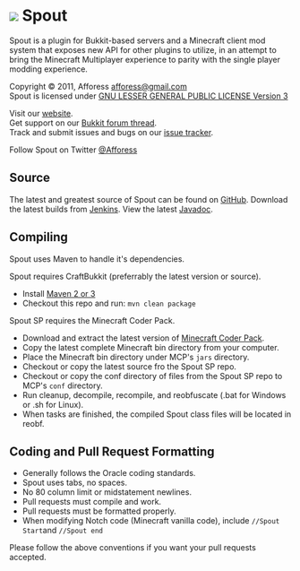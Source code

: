 [![][Project Logo]][Website]
Spout
=====
Spout is a plugin for Bukkit-based servers and a Minecraft client mod system that exposes new API for other plugins to utilize, in an attempt to bring the Minecraft Multiplayer experience to parity with the single player modding experience.


Copyright &copy; 2011, Afforess <afforess@gmail.com>  
Spout is licensed under [GNU LESSER GENERAL PUBLIC LICENSE Version 3][License]

Visit our [website][Website].  
Get support on our [Bukkit forum thread][Forum].  
Track and submit issues and bugs on our [issue tracker][Issues].

Follow Spout on Twitter [@Afforess][Twitter]

Source
------
The latest and greatest source of Spout can be found on [GitHub]. 
Download the latest builds from [Jenkins]. 
View the latest [Javadoc].

Compiling
---------
Spout uses Maven to handle it's dependencies.

Spout requires CraftBukkit (preferrably the latest version or source).  
* Install [Maven 2 or 3](http://maven.apache.org/download.html)
* Checkout this repo and run: `mvn clean package`

Spout SP requires the Minecraft Coder Pack.
* Download and extract the latest version of [Minecraft Coder Pack][MCP].
* Copy the latest complete Minecraft bin directory from your computer.
* Place the Minecraft bin directory under MCP's `jars` directory.
* Checkout or copy the latest source fro the Spout SP repo.
* Checkout or copy the conf directory of files from the Spout SP repo to MCP's `conf` directory.
* Run cleanup, decompile, recompile, and reobfuscate (.bat for Windows or .sh for Linux).
* When tasks are finished, the compiled Spout class files will be located in reobf.

Coding and Pull Request Formatting
----------------------------------
* Generally follows the Oracle coding standards.
* Spout uses tabs, no spaces.
* No 80 column limit or midstatement newlines.
* Pull requests must compile and work.
* Pull requests must be formatted properly.
* When modifying Notch code (Minecraft vanilla code), include `//Spout Start`and `//Spout end`

Please follow the above conventions if you want your pull requests accepted.

[Project Logo]: http://assets.craftfire.com/img/logo/spout.png
[License]: http://www.gnu.org/licenses/lgpl.html
[Website]: http://getspout.org
[Forum]: http://bit.ly/getspout
[GitHub]: https://github.com/Afforess/Spout
[Javadoc]: http://ci.craftfire.com/view/Afforess/job/Spout/javadoc
[Jenkins]: http://ci.craftfire.com/view/Afforess
[MCP]: http://mcp.ocean-labs.de/index.php/MCP_Releases
[Issues]: https://github.com/Afforess/Spout/issues
[Twitter]: http://twitter.com/Afforess
